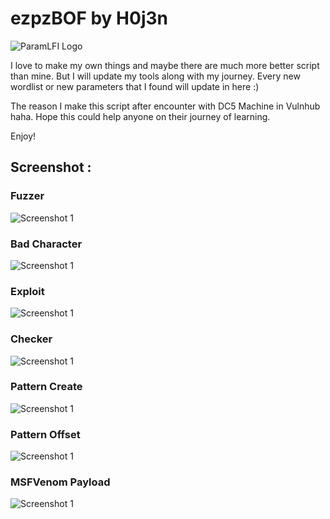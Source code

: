 # ezpzBOF by H0j3n

![ParamLFI Logo](https://github.com/H0j3n/EazyPeazy/blob/master/My%20Tools/ezpzBOF/img/logo.PNG)

I love to make my own things and maybe there are much more better script than mine. But I will update my tools along with my journey. Every new wordlist or new parameters that I found will update in here :)

The reason I make this script after encounter with DC5 Machine in Vulnhub haha. Hope this could help anyone on their journey of learning.

Enjoy!


## Screenshot :

### Fuzzer

![Screenshot 1](https://github.com/H0j3n/EazyPeazy/blob/master/My%20Tools/Ezpz%20BOF/img/fuzzer.PNG)

### Bad Character

![Screenshot 1](https://github.com/H0j3n/EazyPeazy/blob/master/My%20Tools/Ezpz%20BOF/img/badchar.png)

### Exploit

![Screenshot 1](https://github.com/H0j3n/EazyPeazy/blob/master/My%20Tools/Ezpz%20BOF/img/exploit.png)

### Checker

![Screenshot 1](https://github.com/H0j3n/EazyPeazy/blob/master/My%20Tools/Ezpz%20BOF/img/checker.png)

### Pattern Create

![Screenshot 1](https://github.com/H0j3n/EazyPeazy/blob/master/My%20Tools/Ezpz%20BOF/img/pcreate.png)

### Pattern Offset

![Screenshot 1](https://github.com/H0j3n/EazyPeazy/blob/master/My%20Tools/Ezpz%20BOF/img/poffset.png)

### MSFVenom Payload

![Screenshot 1](https://github.com/H0j3n/EazyPeazy/blob/master/My%20Tools/Ezpz%20BOF/img/payload.png)
